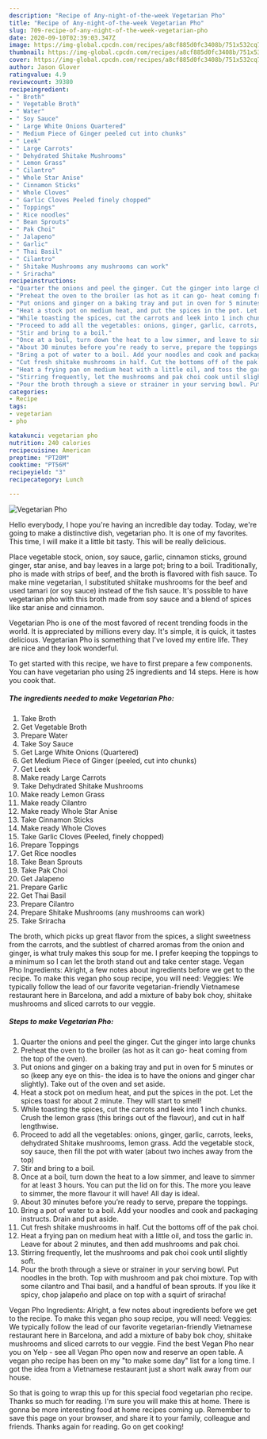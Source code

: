 ```yaml
---
description: "Recipe of Any-night-of-the-week Vegetarian Pho"
title: "Recipe of Any-night-of-the-week Vegetarian Pho"
slug: 709-recipe-of-any-night-of-the-week-vegetarian-pho
date: 2020-09-10T02:39:03.347Z
image: https://img-global.cpcdn.com/recipes/a8cf885d0fc3408b/751x532cq70/vegetarian-pho-recipe-main-photo.jpg
thumbnail: https://img-global.cpcdn.com/recipes/a8cf885d0fc3408b/751x532cq70/vegetarian-pho-recipe-main-photo.jpg
cover: https://img-global.cpcdn.com/recipes/a8cf885d0fc3408b/751x532cq70/vegetarian-pho-recipe-main-photo.jpg
author: Jason Glover
ratingvalue: 4.9
reviewcount: 39380
recipeingredient:
- " Broth"
- " Vegetable Broth"
- " Water"
- " Soy Sauce"
- " Large White Onions Quartered"
- " Medium Piece of Ginger peeled cut into chunks"
- " Leek"
- " Large Carrots"
- " Dehydrated Shitake Mushrooms"
- " Lemon Grass"
- " Cilantro"
- " Whole Star Anise"
- " Cinnamon Sticks"
- " Whole Cloves"
- " Garlic Cloves Peeled finely chopped"
- " Toppings"
- " Rice noodles"
- " Bean Sprouts"
- " Pak Choi"
- " Jalapeno"
- " Garlic"
- " Thai Basil"
- " Cilantro"
- " Shitake Mushrooms any mushrooms can work"
- " Sriracha"
recipeinstructions:
- "Quarter the onions and peel the ginger. Cut the ginger into large chunks"
- "Preheat the oven to the broiler (as hot as it can go- heat coming from the top of the oven)."
- "Put onions and ginger on a baking tray and put in oven for 5 minutes or so (keep any eye on this- the idea is to have the onions and ginger char slightly). Take out of the oven and set aside."
- "Heat a stock pot on medium heat, and put the spices in the pot. Let the spices toast for about 2 minute. They will start to smell!"
- "While toasting the spices, cut the carrots and leek into 1 inch chunks. Crush the lemon grass (this brings out of the flavour), and cut in half lengthwise."
- "Proceed to add all the vegetables: onions, ginger, garlic, carrots, leeks, dehydrated Shitake mushrooms, lemon grass. Add the vegetable stock, soy sauce, then fill the pot with water (about two inches away from the top)"
- "Stir and bring to a boil."
- "Once at a boil, turn down the heat to a low simmer, and leave to simmer for at least 3 hours. You can put the lid on for this. The more you leave to simmer, the more flavour it will have! All day is ideal."
- "About 30 minutes before you’re ready to serve, prepare the toppings."
- "Bring a pot of water to a boil. Add your noodles and cook and packaging instructs. Drain and put aside."
- "Cut fresh shitake mushrooms in half. Cut the bottoms off of the pak choi."
- "Heat a frying pan on medium heat with a little oil, and toss the garlic in. Leave for about 2 minutes, and then add mushrooms and pak choi."
- "Stirring frequently, let the mushrooms and pak choi cook until slightly soft."
- "Pour the broth through a sieve or strainer in your serving bowl. Put noodles in the broth. Top with mushroom and pak choi mixture. Top with some cilantro and Thai basil, and a handful of bean sprouts. If you like it spicy, chop jalapeño and place on top with a squirt of sriracha!"
categories:
- Recipe
tags:
- vegetarian
- pho

katakunci: vegetarian pho 
nutrition: 240 calories
recipecuisine: American
preptime: "PT20M"
cooktime: "PT56M"
recipeyield: "3"
recipecategory: Lunch

---
```



![Vegetarian Pho](https://img-global.cpcdn.com/recipes/a8cf885d0fc3408b/751x532cq70/vegetarian-pho-recipe-main-photo.jpg)

Hello everybody, I hope you're having an incredible day today. Today, we're going to make a distinctive dish, vegetarian pho. It is one of my favorites. This time, I will make it a little bit tasty. This will be really delicious.

Place vegetable stock, onion, soy sauce, garlic, cinnamon sticks, ground ginger, star anise, and bay leaves in a large pot; bring to a boil. Traditionally, pho is made with strips of beef, and the broth is flavored with fish sauce. To make mine vegetarian, I substituted shiitake mushrooms for the beef and used tamari (or soy sauce) instead of the fish sauce. It&#39;s possible to have vegetarian pho with this broth made from soy sauce and a blend of spices like star anise and cinnamon.

Vegetarian Pho is one of the most favored of recent trending foods in the world. It is appreciated by millions every day. It's simple, it is quick, it tastes delicious. Vegetarian Pho is something that I've loved my entire life. They are nice and they look wonderful.


To get started with this recipe, we have to first prepare a few components. You can have vegetarian pho using 25 ingredients and 14 steps. Here is how you cook that.

<!--inarticleads1-->

##### The ingredients needed to make Vegetarian Pho:

1. Take  Broth
1. Get  Vegetable Broth
1. Prepare  Water
1. Take  Soy Sauce
1. Get  Large White Onions (Quartered)
1. Get  Medium Piece of Ginger (peeled, cut into chunks)
1. Get  Leek
1. Make ready  Large Carrots
1. Take  Dehydrated Shitake Mushrooms
1. Make ready  Lemon Grass
1. Make ready  Cilantro
1. Make ready  Whole Star Anise
1. Take  Cinnamon Sticks
1. Make ready  Whole Cloves
1. Take  Garlic Cloves (Peeled, finely chopped)
1. Prepare  Toppings
1. Get  Rice noodles
1. Take  Bean Sprouts
1. Take  Pak Choi
1. Get  Jalapeno
1. Prepare  Garlic
1. Get  Thai Basil
1. Prepare  Cilantro
1. Prepare  Shitake Mushrooms (any mushrooms can work)
1. Take  Sriracha


The broth, which picks up great flavor from the spices, a slight sweetness from the carrots, and the subtlest of charred aromas from the onion and ginger, is what truly makes this soup for me. I prefer keeping the toppings to a minimum so I can let the broth stand out and take center stage. Vegan Pho Ingredients: Alright, a few notes about ingredients before we get to the recipe. To make this vegan pho soup recipe, you will need: Veggies: We typically follow the lead of our favorite vegetarian-friendly Vietnamese restaurant here in Barcelona, and add a mixture of baby bok choy, shiitake mushrooms and sliced carrots to our veggie. 

<!--inarticleads2-->

##### Steps to make Vegetarian Pho:

1. Quarter the onions and peel the ginger. Cut the ginger into large chunks
1. Preheat the oven to the broiler (as hot as it can go- heat coming from the top of the oven).
1. Put onions and ginger on a baking tray and put in oven for 5 minutes or so (keep any eye on this- the idea is to have the onions and ginger char slightly). Take out of the oven and set aside.
1. Heat a stock pot on medium heat, and put the spices in the pot. Let the spices toast for about 2 minute. They will start to smell!
1. While toasting the spices, cut the carrots and leek into 1 inch chunks. Crush the lemon grass (this brings out of the flavour), and cut in half lengthwise.
1. Proceed to add all the vegetables: onions, ginger, garlic, carrots, leeks, dehydrated Shitake mushrooms, lemon grass. Add the vegetable stock, soy sauce, then fill the pot with water (about two inches away from the top)
1. Stir and bring to a boil.
1. Once at a boil, turn down the heat to a low simmer, and leave to simmer for at least 3 hours. You can put the lid on for this. The more you leave to simmer, the more flavour it will have! All day is ideal.
1. About 30 minutes before you’re ready to serve, prepare the toppings.
1. Bring a pot of water to a boil. Add your noodles and cook and packaging instructs. Drain and put aside.
1. Cut fresh shitake mushrooms in half. Cut the bottoms off of the pak choi.
1. Heat a frying pan on medium heat with a little oil, and toss the garlic in. Leave for about 2 minutes, and then add mushrooms and pak choi.
1. Stirring frequently, let the mushrooms and pak choi cook until slightly soft.
1. Pour the broth through a sieve or strainer in your serving bowl. Put noodles in the broth. Top with mushroom and pak choi mixture. Top with some cilantro and Thai basil, and a handful of bean sprouts. If you like it spicy, chop jalapeño and place on top with a squirt of sriracha!


Vegan Pho Ingredients: Alright, a few notes about ingredients before we get to the recipe. To make this vegan pho soup recipe, you will need: Veggies: We typically follow the lead of our favorite vegetarian-friendly Vietnamese restaurant here in Barcelona, and add a mixture of baby bok choy, shiitake mushrooms and sliced carrots to our veggie. Find the best Vegan Pho near you on Yelp - see all Vegan Pho open now and reserve an open table. A vegan pho recipe has been on my &#34;to make some day&#34; list for a long time. I got the idea from a Vietnamese restaurant just a short walk away from our house. 

So that is going to wrap this up for this special food vegetarian pho recipe. Thanks so much for reading. I'm sure you will make this at home. There is gonna be more interesting food at home recipes coming up. Remember to save this page on your browser, and share it to your family, colleague and friends. Thanks again for reading. Go on get cooking!
